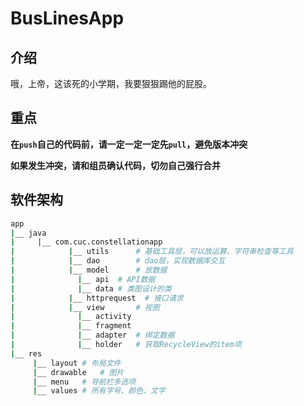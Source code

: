 # BusLinesApp

## 介绍
哦，上帝，这该死的小学期，我要狠狠踢他的屁股。

## 重点

**在`push`自己的代码前，请一定一定一定先`pull`，避免版本冲突**

**如果发生冲突，请和组员确认代码，切勿自己强行合并**

## 软件架构
```bash
app
|__ java
|     |__ com.cuc.constellationapp
|            |__ utils		# 基础工具层，可以放运算、字符串检查等工具
|            |__ dao	    # dao层，实现数据库交互
|            |__ model		# 放数据
|              |__ api	# API数据
|              |__ data	# 类图设计的类
|            |__ httprequest  # 接口请求
|            |__ view		# 视图
|              |__ activity
|              |__ fragment
|              |__ adapter	# 绑定数据
|              |__ holder	# 获取RecycleView的item项
|__ res
     |__ layout	# 布局文件
     |__ drawable	# 图片
     |__ menu	# 导航栏多选项
     |__ values	# 所有字号、颜色、文字
```


